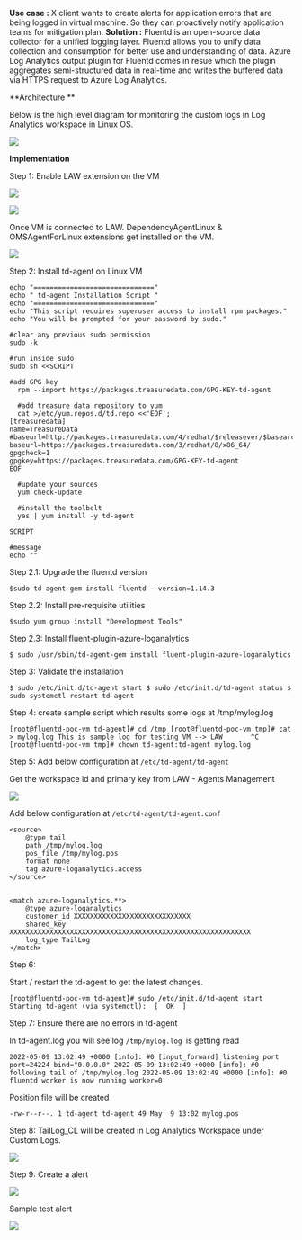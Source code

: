 

**Use case :** X client wants to create alerts for application errors that are being logged in virtual machine. So they can proactively notify application teams for mitigation plan.
**Solution :** Fluentd is an open-source data collector for a unified logging layer. Fluentd allows you to unify data collection and consumption for better use and understanding of data. Azure Log Analytics output plugin for Fluentd comes in resue which the plugin aggregates semi-structured data in real-time and writes the buffered data via HTTPS request to Azure Log Analytics.


**Architecture **


Below is the high level diagram for monitoring the custom logs in Log Analytics workspace in Linux OS.


![](https://github.com/praveenambati1233/Azure/blob/main/images/FluentD.PNG)


**Implementation**

Step 1:  Enable LAW extension on the VM 


![](https://github.com/praveenambati1233/Azure/blob/main/images/VM_LOGS_1.png)

![](https://github.com/praveenambati1233/Azure/blob/main/images/VM_LOGS_2.PNG)


Once VM is connected to LAW. DependencyAgentLinux  & OMSAgentForLinux extensions get installed on the VM. 

![](https://github.com/praveenambati1233/Azure/blob/main/images/VM_Ext.PNG)

Step 2:  Install td-agent on Linux VM 

```
echo "=============================="
echo " td-agent Installation Script "
echo "=============================="
echo "This script requires superuser access to install rpm packages."
echo "You will be prompted for your password by sudo."
 
#clear any previous sudo permission
sudo -k
 
#run inside sudo
sudo sh <<SCRIPT
 
#add GPG key
  rpm --import https://packages.treasuredata.com/GPG-KEY-td-agent
 
  #add treasure data repository to yum
  cat >/etc/yum.repos.d/td.repo <<'EOF';
[treasuredata]
name=TreasureData
#baseurl=http://packages.treasuredata.com/4/redhat/$releasever/$basearch
baseurl=https://packages.treasuredata.com/3/redhat/8/x86_64/
gpgcheck=1
gpgkey=https://packages.treasuredata.com/GPG-KEY-td-agent
EOF
 
  #update your sources
  yum check-update
 
  #install the toolbelt
  yes | yum install -y td-agent
 
SCRIPT
 
#message
echo ""
```


Step 2.1: Upgrade the fluentd version 
 
`$sudo td-agent-gem install fluentd --version=1.14.3`
 
Step 2.2: Install pre-requisite utilities 
 
`$sudo yum group install "Development Tools"`
 
Step 2.3: Install fluent-plugin-azure-loganalytics
 
`$ sudo /usr/sbin/td-agent-gem install fluent-plugin-azure-loganalytics`


Step 3: Validate the installation
 
`$ sudo /etc/init.d/td-agent start
$ sudo /etc/init.d/td-agent status
$ sudo systemctl restart td-agent`
 
 
Step 4: create sample script which results some logs at /tmp/mylog.log
 
 
`[root@fluentd-poc-vm td-agent]# cd /tmp
[root@fluentd-poc-vm tmp]# cat > mylog.log
This is sample log for testing VM --> LAW      
^C
[root@fluentd-poc-vm tmp]# chown td-agent:td-agent mylog.log
` 
 
Step 5: Add below configuration at `/etc/td-agent/td-agent `
 
 
Get the workspace id and primary key from LAW - Agents Management 

![](https://github.com/praveenambati1233/Azure/blob/main/images/Agent.PNG)

Add below configuration at `/etc/td-agent/td-agent.conf`


```
<source>
    @type tail
    path /tmp/mylog.log
    pos_file /tmp/mylog.pos
    format none
    tag azure-loganalytics.access
</source>
 
 
<match azure-loganalytics.**>
    @type azure-loganalytics
    customer_id XXXXXXXXXXXXXXXXXXXXXXXXXXXXX
    shared_key XXXXXXXXXXXXXXXXXXXXXXXXXXXXXXXXXXXXXXXXXXXXXXXXXXXXXXXXXXXX
    log_type TailLog
</match>

```


Step 6:
 
Start / restart the td-agent to get the latest changes. 
 
`[root@fluentd-poc-vm td-agent]# sudo /etc/init.d/td-agent start
Starting td-agent (via systemctl):  [  OK  ]
` 
 
Step 7:  Ensure there are no errors in td-agent 
 
In td-agent.log you will see log `/tmp/mylog.log `is getting read 
 
`2022-05-09 13:02:49 +0000 [info]: #0 [input_forward] listening port port=24224 bind="0.0.0.0"
2022-05-09 13:02:49 +0000 [info]: #0 following tail of /tmp/mylog.log
2022-05-09 13:02:49 +0000 [info]: #0 fluentd worker is now running worker=0
` 

Position file will be created 
 
`-rw-r--r--. 1 td-agent td-agent 49 May  9 13:02 mylog.pos`
 
 
Step 8:  TailLog_CL will be created in Log Analytics Workspace under Custom Logs.


![](https://github.com/praveenambati1233/Azure/blob/main/images/LAW.PNG)

Step 9: Create a alert 


![](https://github.com/praveenambati1233/Azure/blob/main/images/alert.PNG)


Sample test alert


![](https://github.com/praveenambati1233/Azure/blob/main/images/email.PNG)